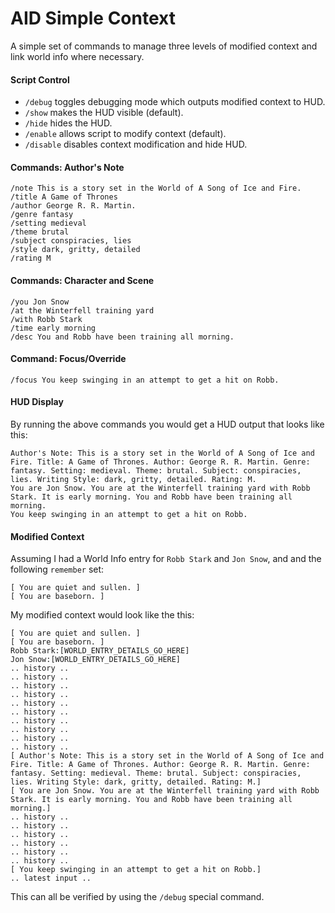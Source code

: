 # AID Simple Context
A simple set of commands to manage three levels of modified context and link world info where necessary.

#### Script Control
* `/debug` toggles debugging mode which outputs modified context to HUD.
* `/show` makes the HUD visible (default).
* `/hide` hides the HUD.
* `/enable` allows script to modify context (default).
* `/disable` disables context modification and hide HUD.

#### Commands: Author's Note
```
/note This is a story set in the World of A Song of Ice and Fire.
/title A Game of Thrones
/author George R. R. Martin.
/genre fantasy
/setting medieval
/theme brutal
/subject conspiracies, lies
/style dark, gritty, detailed
/rating M
```

#### Commands: Character and Scene
```
/you Jon Snow
/at the Winterfell training yard
/with Robb Stark
/time early morning
/desc You and Robb have been training all morning.
```

#### Command: Focus/Override
```
/focus You keep swinging in an attempt to get a hit on Robb.
```

#### HUD Display
By running the above commands you would get a HUD output that looks like this: 
```
Author's Note: This is a story set in the World of A Song of Ice and Fire. Title: A Game of Thrones. Author: George R. R. Martin. Genre: fantasy. Setting: medieval. Theme: brutal. Subject: conspiracies, lies. Writing Style: dark, gritty, detailed. Rating: M.
You are Jon Snow. You are at the Winterfell training yard with Robb Stark. It is early morning. You and Robb have been training all morning.
You keep swinging in an attempt to get a hit on Robb.
```

#### Modified Context

Assuming I had a World Info entry for `Robb Stark` and `Jon Snow`, and and the following `remember` set:
```
[ You are quiet and sullen. ]
[ You are baseborn. ]
```

My modified context would look like the this:

```
[ You are quiet and sullen. ]
[ You are baseborn. ]
Robb Stark:[WORLD_ENTRY_DETAILS_GO_HERE]
Jon Snow:[WORLD_ENTRY_DETAILS_GO_HERE]
.. history ..
.. history ..
.. history ..
.. history ..
.. history ..
.. history ..
.. history ..
.. history ..
.. history ..
.. history ..
[ Author's Note: This is a story set in the World of A Song of Ice and Fire. Title: A Game of Thrones. Author: George R. R. Martin. Genre: fantasy. Setting: medieval. Theme: brutal. Subject: conspiracies, lies. Writing Style: dark, gritty, detailed. Rating: M.]
[ You are Jon Snow. You are at the Winterfell training yard with Robb Stark. It is early morning. You and Robb have been training all morning.]
.. history ..
.. history ..
.. history ..
.. history ..
.. history ..
.. history ..
[ You keep swinging in an attempt to get a hit on Robb.]
.. latest input ..
```

This can all be verified by using the `/debug` special command.